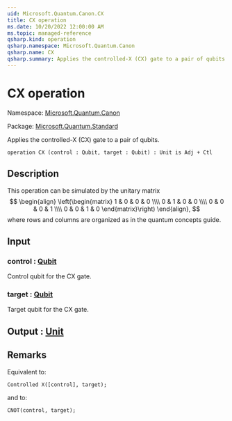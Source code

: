 ```yaml
---
uid: Microsoft.Quantum.Canon.CX
title: CX operation
ms.date: 10/20/2022 12:00:00 AM
ms.topic: managed-reference
qsharp.kind: operation
qsharp.namespace: Microsoft.Quantum.Canon
qsharp.name: CX
qsharp.summary: Applies the controlled-X (CX) gate to a pair of qubits.
---
```


# CX operation

Namespace: [Microsoft.Quantum.Canon](xref:Microsoft.Quantum.Canon)

Package: [Microsoft.Quantum.Standard](https://nuget.org/packages/Microsoft.Quantum.Standard)


Applies the controlled-X (CX) gate to a pair of qubits.

```qsharp
operation CX (control : Qubit, target : Qubit) : Unit is Adj + Ctl
```


## Description

This operation can be simulated by the unitary matrix$$\begin{align}\left(\begin{matrix}1 & 0 & 0 & 0 \\\\0 & 1 & 0 & 0 \\\\0 & 0 & 0 & 1 \\\\0 & 0 & 1 & 0\end{matrix}\right)\end{align},$$where rows and columns are organized as in the quantum concepts guide.

## Input

### control : [Qubit](xref:microsoft.quantum.qsharp.valueliterals#qubit-literals)

Control qubit for the CX gate.


### target : [Qubit](xref:microsoft.quantum.qsharp.valueliterals#qubit-literals)

Target qubit for the CX gate.



## Output : [Unit](xref:microsoft.quantum.qsharp.valueliterals#unit-literal)



## Remarks

Equivalent to:```qsharpControlled X([control], target);```and to:```qsharpCNOT(control, target);```